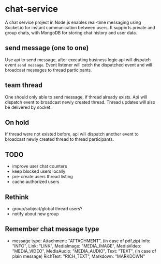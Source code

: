 # chat-service
 A chat service project in Node.js enables real-time messaging using Socket.io for instant communication between users. It supports private and group chats, with MongoDB for storing chat history and user data.
 
## send message (one to one)
Use api to send message, after executing business logic api will dispatch event `send message`. Event listener will catch the dispatched event and will broadcast messages to thread participants.

## team thread
One should only able to send message, if thread already exists. Api will dispatch event to broadcast newly created thread. Thread updates will also be delivered by socket.

## On hold
If thread were not existed before, api will dispatch another event to broadcast newly created thread to thread participants.

## TODO
- improve user chat counters
- keep blocked users locally
- pre-create users thread listing
- cache authorized users


## Rethink
- group/subject/global thread users?
- notify about new group

## Remember chat message type
- message type: 
    Attachment: "ATTACHMENT", (in case of pdf,zip)
    Info: "INFO",
    Link: "LINK",
    MediaImage: "MEDIA_IMAGE", 
    MediaVideo: "MEDIA_VIDEO",
    MediaAudio: "MEDIA_AUDIO",
    Text: "TEXT",      (in case of plain message)
    RichText: "RICH_TEXT",
    Markdown: "MARKDOWN"
